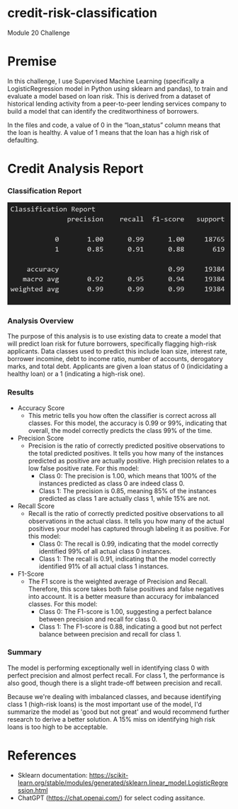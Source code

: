 # credit-risk-classification
Module 20 Challenge

# Premise
In this challenge, I use Supervised Machine Learning (specifically a LogisticRegression model in Python using sklearn and pandas), to train and evaluate a model based on loan risk. This is derived from a dataset of historical lending activity from a peer-to-peer lending services company to build a model that can identify the creditworthiness of borrowers. 

In the files and code, a value of 0 in the “loan_status” column means that the loan is healthy. A value of 1 means that the loan has a high risk of defaulting.

# Credit Analysis Report
### Classification Report
![Classification Report](Classification_Report.png)

### Analysis Overview
The purpose of this analysis is to use existing data to create a model that will predict loan risk for future borrowers, specifically flagging high-risk applicants. Data classes used to predict this include loan size, interest rate, borrower incomine, debt to income ratio, number of accounts, derogatory marks, and total debt. Applicants are given a loan status of 0 (indicidating a healthy loan) or a 1 (indicating a high-risk one). 

### Results
* Accuracy Score
    + This metric tells you how often the classifier is correct across all classes. For this model, the accuracy is 0.99 or 99%, indicating that overall, the model correctly predicts the class 99% of the time.
* Precision Score
    + Precision is the ratio of correctly predicted positive observations to the total predicted positives. It tells you how many of the instances predicted as positive are actually positive. High precision relates to a low false positive rate. For this model:
        - Class 0: The precision is 1.00, which means that 100% of the instances predicted as class 0 are indeed class 0.
        - Class 1: The precision is 0.85, meaning 85% of the instances predicted as class 1 are actually class 1, while 15% are not.
* Recall Score
    + Recall is the ratio of correctly predicted positive observations to all observations in the actual class. It tells you how many of the actual positives your model has captured through labeling it as positive. For this model:
        - Class 0: The recall is 0.99, indicating that the model correctly identified 99% of all actual class 0 instances.
        - Class 1: The recall is 0.91, indicating that the model correctly identified 91% of all actual class 1 instances.
* F1-Score
    + The F1 score is the weighted average of Precision and Recall. Therefore, this score takes both false positives and false negatives into account. It is a better measure than accuracy for imbalanced classes. For this model: 
        - Class 0: The F1-score is 1.00, suggesting a perfect balance between precision and recall for class 0.
        - Class 1: The F1-score is 0.88, indicating a good but not perfect balance between precision and recall for class 1.

### Summary
The model is performing exceptionally well in identifying class 0 with perfect precision and almost perfect recall. For class 1, the performance is also good, though there is a slight trade-off between precision and recall.

Because we're dealing with imbalanced classes, and because identifying class 1 (high-risk loans) is the most important use of the model, I'd summarize the model as 'good but not great' and would recommend further research to derive a better solution. A 15% miss on identifying high risk loans is too high to be acceptable. 

# References
* Sklearn documentation: https://scikit-learn.org/stable/modules/generated/sklearn.linear_model.LogisticRegression.html
* ChatGPT (https://chat.openai.com/) for select coding assitance.

